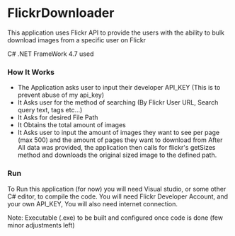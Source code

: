 # FlickrDownloader
This application uses Flickr API to provide the users with the ability to bulk download images from a specific user on Flickr

C# .NET FrameWork 4.7 used
### How It Works
  - The Application asks user to input their developer API_KEY (This is to prevent abuse of my api_key) 
  - It Asks user for the method of searching (By Flickr User URL, Search query text, tags etc...)
  - It Asks for desired File Path 
  - It Obtains the total amount of images
  - It Asks user to input the amount of images they want to see per page (max 500) and the amount of pages they want to download from
 After All data was provided, the application then calls for flickr's getSizes method and downloads the original sized
 image to the defined path. 
 
 ### Run
  To Run this application (for now) you will need Visual studio, or some other C# editor, to compile the code.
  You will need Flickr Developer Account, and your own API_KEY,
  You will also need internet connection. 
  
  
  Note: Executable (.exe) to be built and configured once code is done (few minor adjustments left)
